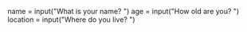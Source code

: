 name = input("What is your name? ")
age = input("How old are you? ")
location = input("Where do you live? ")
